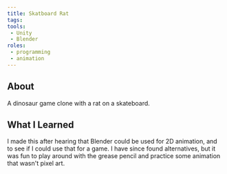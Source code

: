 ```yaml
---
title: Skatboard Rat
tags:
tools:
 - Unity
 - Blender
roles:
 - programming
 - animation
---
```


## About
A dinosaur game clone with a rat on a skateboard.

## What I Learned
I made this after hearing that Blender could be used for 2D animation, and to see if I could use that for a game. I have since found alternatives, but it was fun to play around with the grease pencil and practice some animation that wasn't pixel art.
